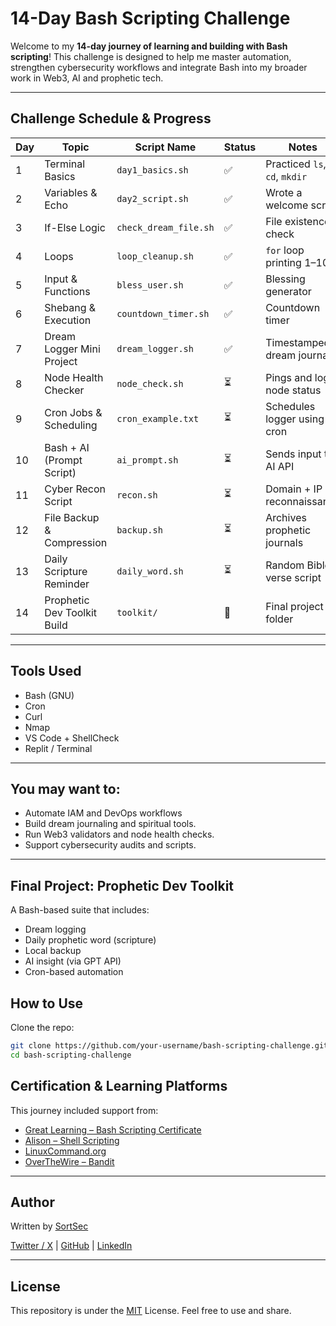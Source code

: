 # 14-Day Bash Scripting Challenge

Welcome to my **14-day journey of learning and building with Bash scripting**! This challenge is designed to help me master automation, strengthen cybersecurity workflows and integrate Bash into my broader work in Web3, AI and prophetic tech.

---

##  Challenge Schedule & Progress

| Day | Topic                        | Script Name            | Status | Notes                             |
|-----|------------------------------|------------------------|--------|-----------------------------------|
| 1   | Terminal Basics              | `day1_basics.sh`       | ✅     | Practiced `ls`, `cd`, `mkdir`     |
| 2   | Variables & Echo             | `day2_script.sh`       | ✅     | Wrote a welcome script            |
| 3   | If-Else Logic                | `check_dream_file.sh`  | ✅     | File existence check              |
| 4   | Loops                        | `loop_cleanup.sh`      | ✅     | `for` loop printing 1–10          |
| 5   | Input & Functions            | `bless_user.sh`        | ✅     | Blessing generator                |
| 6   | Shebang & Execution          | `countdown_timer.sh`   | ✅     | Countdown timer                   |
| 7   | Dream Logger Mini Project    | `dream_logger.sh`      | ✅     | Timestamped dream journal         |
| 8   | Node Health Checker          | `node_check.sh`        | ⏳     | Pings and logs node status        |
| 9   | Cron Jobs & Scheduling       | `cron_example.txt`     | ⏳     | Schedules logger using cron       |
| 10  | Bash + AI (Prompt Script)    | `ai_prompt.sh`         | ⏳     | Sends input to AI API             |
| 11  | Cyber Recon Script           | `recon.sh`             | ⏳     | Domain + IP reconnaissance        |
| 12  | File Backup & Compression    | `backup.sh`            | ⏳     | Archives prophetic journals       |
| 13  | Daily Scripture Reminder     | `daily_word.sh`        | ⏳     | Random Bible verse script         |
| 14  | Prophetic Dev Toolkit Build  | `toolkit/`             | 🔲     | Final project folder              |

---

## Tools Used

- Bash (GNU)
- Cron
- Curl
- Nmap
- VS Code + ShellCheck
- Replit / Terminal

---

##  You may want to:

- Automate IAM and DevOps workflows
- Build dream journaling and spiritual tools.
- Run Web3 validators and node health checks.
- Support cybersecurity audits and scripts.

---

## Final Project: Prophetic Dev Toolkit
A Bash-based suite that includes:
- Dream logging
- Daily prophetic word (scripture)
- Local backup
- AI insight (via GPT API)
- Cron-based automation

## How to Use

Clone the repo:

```bash
git clone https://github.com/your-username/bash-scripting-challenge.git
cd bash-scripting-challenge

```


##  Certification & Learning Platforms

This journey included support from:
- [Great Learning – Bash Scripting Certificate](https://www.mygreatlearning.com/academy/learn-for-free/courses/bash-scripting)
- [Alison – Shell Scripting](https://alison.com/course/introduction-to-shell-scripting)
- [LinuxCommand.org](http://linuxcommand.org/)
- [OverTheWire – Bandit](https://overthewire.org/wargames/bandit/)

---

##  Author

Written by [SortSec](https://github.com/sortlight)
 
 
[Twitter / X](https://x.com/sortsec) | [GitHub](https://github.com/sortlight) | [LinkedIn](https://www.linkedin.com/in/ganiyusortput/)

---



## License

This repository is under the [MIT](LICENSE) License. Feel free to use and share.

